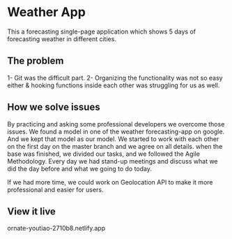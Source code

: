 # Weather App
This a forecasting single-page application which shows 5 days of forecasting weather in different cities. 

## The problem
1-	Git was the difficult part. 
2-	Organizing the functionality was not so easy either & hooking functions inside each other was struggling for us as well.  

## How we solve issues
By practicing and asking some professional developers we overcome those issues. 
We found a model in one of the weather forecasting-app on google. And we kept that model as our model. We started to work with each other on the first day on the master branch and we agree on all details. 
when the base was finished, we divided our tasks, and we followed the Agile Methodology. Every day we had stand-up meetings and discuss what we did the day before and what we going to do today. 

If we had more time, we could work on Geolocation API to make it more professional and easier for users. 

## View it live
ornate-youtiao-2710b8.netlify.app



